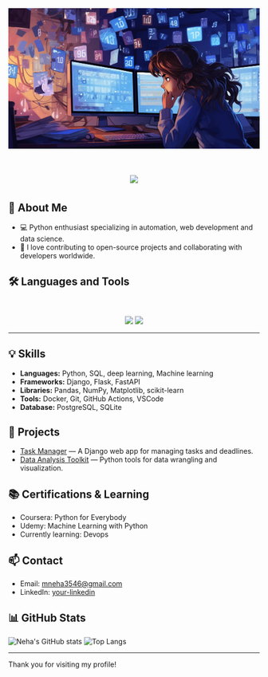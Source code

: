 
<img src="https://github.com/neha-err/neha-err/blob/main/Software%20Engineer.webp" alt="Banner of a developer sitting in front of a desk">

<h1 align="center">
    <img src="https://readme-typing-svg.herokuapp.com/?font=Inter&size=48&center=true&vCenter=true&width=500&height=70&color=4493F8&duration=4000&lines=Hi+There!+👋;+I'm+Neha+Mishra!;" />
</h1>

## 🐍 About Me
- 💻 Python enthusiast specializing in automation, web development and data science.
- 🤝 I love contributing to open-source projects and collaborating with developers worldwide.

## 🛠️ Languages and Tools

<br>

<p align="center">
  <img src="https://skillicons.dev/icons?i=Python SQL, Deep learning, Machine Learning, Automation testing, scikit-learn, NumPy, TensorFlow,OpenCV, AWS" />
  <img src="https://skillicons.dev/icons?i=Django, Flask, RestAssured, Docker, Git, Github, VSCode, Devops, Jenkins, Jupyter" />
</p>

<hr>

## 💡 Skills
- **Languages:** Python, SQL, deep learning, Machine learning
- **Frameworks:** Django, Flask, FastAPI
- **Libraries:** Pandas, NumPy, Matplotlib, scikit-learn
- **Tools:** Docker, Git, GitHub Actions, VSCode
- **Database:** PostgreSQL, SQLite

## 🚀 Projects
- [Task Manager](https://github.com/neha-err/task-manager) — A Django web app for managing tasks and deadlines.
- [Data Analysis Toolkit](https://github.com/neha-err/data-analysis-toolkit) — Python tools for data wrangling and visualization.

## 📚 Certifications & Learning
- Coursera: Python for Everybody
- Udemy: Machine Learning with Python
- Currently learning: Devops

## 📫 Contact
- Email: mneha3546@gmail.com
- LinkedIn: [your-linkedin](your-linkedin-url)

## 📊 GitHub Stats
![Neha's GitHub stats](https://github-readme-stats.vercel.app/api?username=neha-err&show_icons=true&theme=radical)
![Top Langs](https://github-readme-stats.vercel.app/api/top-langs/?username=neha-err&layout=compact)

---

Thank you for visiting my profile!
